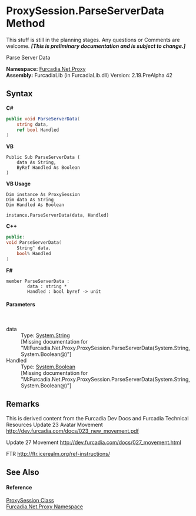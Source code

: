 # ProxySession.ParseServerData Method 
This stuff is still in the planning stages. Any questions or Comments are welcome. _**\[This is preliminary documentation and is subject to change.\]**_

Parse Server Data

**Namespace:**&nbsp;<a href="N_Furcadia_Net_Proxy">Furcadia.Net.Proxy</a><br />**Assembly:**&nbsp;FurcadiaLib (in FurcadiaLib.dll) Version: 2.19.PreAlpha 42

## Syntax

**C#**<br />
``` C#
public void ParseServerData(
	string data,
	ref bool Handled
)
```

**VB**<br />
``` VB
Public Sub ParseServerData ( 
	data As String,
	ByRef Handled As Boolean
)
```

**VB Usage**<br />
``` VB Usage
Dim instance As ProxySession
Dim data As String
Dim Handled As Boolean

instance.ParseServerData(data, Handled)
```

**C++**<br />
``` C++
public:
void ParseServerData(
	String^ data, 
	bool% Handled
)
```

**F#**<br />
``` F#
member ParseServerData : 
        data : string * 
        Handled : bool byref -> unit 

```


#### Parameters
&nbsp;<dl><dt>data</dt><dd>Type: <a href="http://msdn2.microsoft.com/en-us/library/s1wwdcbf" target="_blank">System.String</a><br />\[Missing <param name="data"/> documentation for "M:Furcadia.Net.Proxy.ProxySession.ParseServerData(System.String,System.Boolean@)"\]</dd><dt>Handled</dt><dd>Type: <a href="http://msdn2.microsoft.com/en-us/library/a28wyd50" target="_blank">System.Boolean</a><br />\[Missing <param name="Handled"/> documentation for "M:Furcadia.Net.Proxy.ProxySession.ParseServerData(System.String,System.Boolean@)"\]</dd></dl>

## Remarks
This is derived content from the Furcadia Dev Docs and Furcadia Technical Resources 
Update 23 Avatar Movement http://dev.furcadia.com/docs/023_new_movement.pdf

Update 27 Movement http://dev.furcadia.com/docs/027_movement.html

FTR http://ftr.icerealm.org/ref-instructions/


## See Also


#### Reference
<a href="T_Furcadia_Net_Proxy_ProxySession">ProxySession Class</a><br /><a href="N_Furcadia_Net_Proxy">Furcadia.Net.Proxy Namespace</a><br />